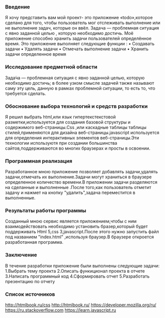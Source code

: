 ### Введение
Я хочу представить вам мой проект- это приложение «todo»,которое сделано для того, чтобы пользователь мог отслеживать выполнение или не выполнение задач, которые он ввёл. Задача — проблемная ситуация с явно заданной целью , которую необходимо достичь. Моё приложение способно хранить задачи пользователей определённое время. Это приложение выполняет следующие функции :
• Создавать задачи 
• Удалять задачи 
• Отмечать выполнение задачи
• Хранить задачи определенное время 

### Исследование предметной области
Зада́ча — проблемная ситуация с явно заданной целью, которую необходимо достичь; в более узком смысле задачей также называют саму эту цель, данную в рамках проблемной ситуации, то есть то, что требуется сделать.

### Обоснование выбора технологий и средств разработки

Я решил выбрать  html,или язык гипертекстекстовой разметки,используется для создания базовой структуры и содержимого веб-страницы.Css ,или каскадные таблицы таблицы стилей,применяются для дизайна веб-страницы.javascript используется для определения интерактивных элементов веб-страницы.Эти технологии используютя при создании большинства сайтов,поддерживаются во многих браузерах и просты в освоении.

### Программная реализация
Разработанное мною приложение позволяет добавлять задачи,удалять задачи,отмечать их выполнение.Задачи могут храниться в браузере определенное количество времени.В приложении задачи разделяются на сделанные и выполненные .После того,как пользователь отметит задачу и нажмет на кнопку "удалить",задача переместится в выполненные. 
### Результаты работы программы	
Созданный мною сервис является приложением,чтобы с ним взаимодействовать необходимо установить бразер,который будет поддерживать Html 5,css 3,javascript.После этого нужно запустить файл под названием "index.html" ,используя браузер.В браузере откроется разработанная программа.
### Заключение 		
В течение разработки приложение были выполнены следующие задачи:
1.Выбрать тему проекта
2.Описать функиционал проекта в отчете
3.Написать программный код
4.Сформировать отчет
5.Разработать презентацию по отчету
### Список источников
http://htmlbook.ru/css
http://htmlbook.ru/
https://developer.mozilla.org/ru/
https://ru.stackoverflow.com
https://learn.javascript.ru
